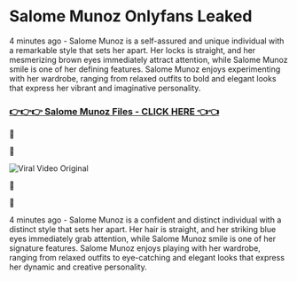 # Salome Munoz Onlyfans Leaked

<p>4 minutes ago - Salome Munoz is a self-assured and unique individual with a remarkable style that sets her apart. Her locks is straight, and her mesmerizing brown eyes immediately attract attention, while Salome Munoz smile is one of her defining features. Salome Munoz enjoys experimenting with her wardrobe, ranging from relaxed outfits to bold and elegant looks that express her vibrant and imaginative personality.</p><p>
<h3><a href="https://fansleaks.com-getfree.pro/salome-munoz" rel="nofollow">👉👉👉 Salome Munoz Files - CLICK HERE 👈👈</a></h3>
<p>🔻</p>
<p>🔻</p> <p>
<a href="https://fansleaks.com-getfree.pro/salome-munoz" rel="nofollow"><img src="https://i.imgur.com/0ZbtXZ5.gif" alt="Viral Video Original" style="max-width: 100%; display: inline-block;" data-target="animated-image.originalImage"></a>
<p>🔻</p>
<p>🔻</p> <p>4 minutes ago - Salome Munoz is a confident and distinct individual with a distinct style that sets her apart. Her hair is straight, and her striking blue eyes immediately grab attention, while Salome Munoz smile is one of her signature features. Salome Munoz enjoys playing with her wardrobe, ranging from relaxed outfits to eye-catching and elegant looks that express her dynamic and creative personality.</p>